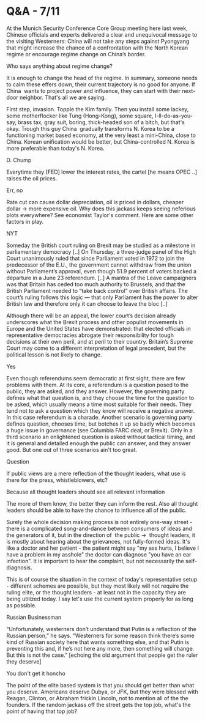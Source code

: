 # Q&A - 7/11

At the Munich Security Conference Core Group meeting here last week, Chinese officials and experts delivered a clear and unequivocal message to the visiting Westerners: China will not take any steps against Pyongyang that might increase the chance of a confrontation with the North Korean regime or encourage regime change on China’s border.

Who says anything about regime change?

It is enough to change the head of the regime. In summary, someone needs to calm these effers down, their current trajectory is no good for anyone. If China  wants to project power and influence, they can start with their next-door neighbor. That's all we are saying.

First step, invasion. Topple the Kim family. Then you install some lackey, some motherflocker like Tung (Hong-Kong), some square, I-ll-do-as-you-say, brass tax, gray suit, boring, thick-headed son of a bitch, but that's okay. Trough this guy China  gradually transforms N. Korea to be a functioning market based economy, at the very least a mini-China, close to China. Korean unification would be better, but China-controlled N. Korea is more preferable than today's N. Korea.

D. Chump

Everytime they [FED] lower the interest rates, the cartel [he means OPEC ..] raises the oil prices.

Err, no

Rate cut can cause dollar depreciation, oil is priced in dollars,
cheaper dollar -> more expensive oil. Why does this jackass keeps
seeing neferious plots everywhere? See economist
Taylor's comment. Here are some other factors in play.

NYT

Someday the British court ruling on Brexit may be studied as a
milestone in parliamentary democracy [..] On Thursday, a three-judge
panel of the High Court unanimously ruled that since Parliament voted
in 1972 to join the predecessor of the E.U., the government cannot
withdraw from the union without Parliament’s approval, even though
51.9 percent of voters backed a departure in a June 23
referendum. [..] A mantra of the Leave campaigners was that Britain
has ceded too much authority to Brussels, and that the British
Parliament needed to “take back control” over British affairs. The
court’s ruling follows this logic — that only Parliament has the power
to alter British law and therefore only it can choose to leave the
bloc [..]

Although there will be an appeal, the lower court’s decision already
underscores what the Brexit process and other populist movements in
Europe and the United States have demonstrated: that elected officials
in representative democracies abrogate their responsibility for tough
decisions at their own peril, and at peril to their country. Britain’s
Supreme Court may come to a different interpretation of legal
precedent, but the political lesson is not likely to change.

Yes

Even though referendums seem democratic at first sight, there are few
problems with them. At its core, a referendum is a question posed to
the public, they are asked, and they answer. However, the governing
party defines what that question is, and they choose the time for the
question to be asked, which usually means a time most suitable for
their needs. They tend not to ask a question which they know will
receive a negative answer. In this case referendum is a
charade. Another scenario is governing party defines question, chooses
time, but botches it up so badly which becomes a huge issue in
governance (see Columbia FARC deal, or Brexit). Only in a third
scenario an enlightened question is asked without tactical timing, and
it is general and detailed enough the public can answer, and they
answer good. But one out of three scenarios ain't too great.

Question

If public views are a mere reflection of the thought leaders, what use is there for the press, whistleblowers, etc?

Because all thought leaders should see all relevant information

The more of them know, the better they can inform the rest. Also all thought leaders should be able to have the chance to influence all of the public.

Surely the whole decision making process is not entirely one-way street - there is a complicated song-and-dance between consumers of ideas and the generators of it, but in the direction of  the public ->  thought leaders, it is mostly about hearing about the grievances, not fully-formed ideas. It's like a doctor and her patient - the patient might say "my ass hurts, I believe I have a problem in my asshole" the doctor can diagnose "you have an ear infection". It is important to hear the complaint, but not necessarily the self-diagnosis.

This is of course the situation in the context of today's representative setup - different schemes are possible, but they most likely will not require the ruling elite, or the thought leaders - at least not in the capacity they are being utilized today. I say let's use the current system properly for as long as possible.

Russian Businessman

“Unfortunately, westerners don’t understand that Putin is a reflection of the Russian person,” he says. “Westerners for some reason think there’s some kind of Russian society here that wants something else, and that Putin is preventing this and, if he’s not here any more, then something will change. But this is not the case.” [echoing the old argument that people get the ruler they deserve]

You don't get it honcho

The point of the elite based system is that you should get better than what you deserve. Americans deserve Dubya, or JFK, but they were blessed with Reagan, Clinton, or Abraham frickin Lincoln, not to mention all of the the founders. If the random jackass off the street gets the top job, what's the point of having that top job?













